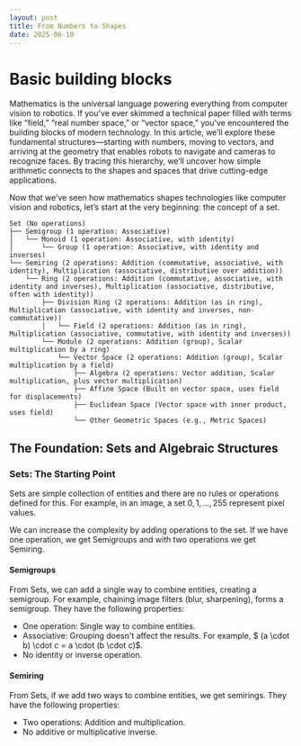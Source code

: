 ```yaml
---
layout: post
title: From Numbers to Shapes
date: 2025-06-10
---
```


# Basic building blocks

Mathematics is the universal language powering everything from computer vision to robotics. If you’ve ever skimmed a technical paper filled with terms like “field,” “real number space,” or “vector space,” you’ve encountered the building blocks of modern technology. In this article, we’ll explore these fundamental structures—starting with numbers, moving to vectors, and arriving at the geometry that enables robots to navigate and cameras to recognize faces. By tracing this hierarchy, we’ll uncover how simple arithmetic connects to the shapes and spaces that drive cutting-edge applications.

Now that we’ve seen how mathematics shapes technologies like computer vision and robotics, let’s start at the very beginning: the concept of a set.

```
Set (No operations)
├── Semigroup (1 operation: Associative)
│   └── Monoid (1 operation: Associative, with identity)
│       └── Group (1 operation: Associative, with identity and inverses)
└── Semiring (2 operations: Addition (commutative, associative, with identity), Multiplication (associative, distributive over addition))
    └── Ring (2 operations: Addition (commutative, associative, with identity and inverses), Multiplication (associative, distributive, often with identity))
        ├── Division Ring (2 operations: Addition (as in ring), Multiplication (associative, with identity and inverses, non-commutative))
        │   └── Field (2 operations: Addition (as in ring), Multiplication (associative, commutative, with identity and inverses))
        └── Module (2 operations: Addition (group), Scalar multiplication by a ring)
            └── Vector Space (2 operations: Addition (group), Scalar multiplication by a field)
                ├── Algebra (2 operations: Vector addition, Scalar multiplication, plus vector multiplication)
                ├── Affine Space (Built on vector space, uses field for displacements)
                ├── Euclidean Space (Vector space with inner product, uses field)
                └── Other Geometric Spaces (e.g., Metric Spaces)
```


## The Foundation: Sets and Algebraic Structures


### Sets: The Starting Point

Sets are simple collection of entities and there are no rules or operations defined for this. For example, in an image, a set ${0, 1, ..., 255}$ represent pixel values. 

We can increase the complexity by adding operations to the set. If we have one operation, we get Semigroups and with two operations we get Semiring.

#### Semigroups

From Sets,  we can add a single way to combine entities, creating a semigroup. For example,  chaining image filters (blur, sharpening), forms a semigroup. They have the following properties:

- One operation: Single way to combine entities. 
- Associative: Grouping doesn't affect the results. For example, $ (a \cdot b) \cdot c = a \cdot (b \cdot c)$.
- No identity or inverse operation. 

#### Semiring

From Sets, if we add two ways to combine entities,  we get semirings. They have the following properties:

- Two operations: Addition and multiplication. 
- No additive or multiplicative inverse.
